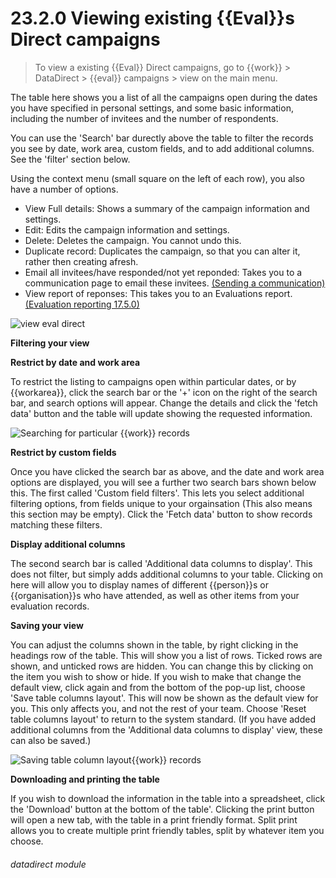 # 23.2.0    Viewing existing {{Eval}}s Direct campaigns

> To view a existing {{Eval}} Direct campaigns, go to {{work}} > DataDirect > {{eval}} campaigns > view on the main menu. 

The table here shows you a list of all the campaigns open during the dates you have specified in personal settings, and some basic information, including the number of invitees and the number of respondents.  

You can use the 'Search' bar durectly above the table to filter the records you see by date, work area, custom fields, and to add additional columns.  See the 'filter' section below.

Using the context menu (small square on the left of each row), you also have a number of options.

* View Full details: Shows a summary of the campaign information and settings.
* Edit: Edits the campaign information and settings.
* Delete: Deletes the campaign.  You cannot undo this.
* Duplicate record: Duplicates the campaign, so that you can alter it, rather then creating afresh.
* Email all invitees/have responded/not yet reponded: Takes you to a communication page to email these invitees. [(Sending a communication)](/help/index/v/{{version}}/p/17.51.0)
* View report of reponses:  This takes you to an Evaluations report. [(Evaluation reporting 17.5.0)](/help/index/v/{{version}}/p/17.51.0)

![view eval direct]({{imgpath}}208a.png) 

__Filtering your view__

__Restrict by date and work area__

To restrict the listing to campaigns open within particular dates, or by {{workarea}}, click the search bar or the '+' icon on the right of the search bar, and search options will appear. Change the details and click the 'fetch data' button and the table will update showing the requested information.

![Searching for particular {{work}} records]({{imgpath}}59b.png)

__Restrict by custom fields__

Once you have clicked the search bar as above, and the date and work area options are displayed, you will see a further two search bars shown below this.  The first called 'Custom field filters'.  This lets you select additional filtering options, from fields unique to your orgainsation (This also means this section may be empty).  Click the 'Fetch data' button to show records matching these filters.

__Display additional columns__

The second search bar is called 'Additional data columns to display'.  This does not filter, but simply adds additional columns to your table.  Clicking on here will allow you to display names of different {{person}}s or {{organisation}}s who have attended, as well as other items from your evaluation records.

__Saving your view__

You can adjust the columns shown in the table, by right clicking in the headings row of the table.  This will show you a list of rows.  Ticked rows are shown, and unticked rows are hidden.  You can change this by clicking on the item you wish to show or hide. If you wish to make that change the default view, click again and from the bottom of the pop-up list, choose 'Save table columns layout'.  This will now be shown as the default view for you.  This only affects you, and not the rest of your team.  Choose 'Reset table columns layout' to return to the system standard.  (If you have added additional columns from the 'Additional data columns to display' view, these can also be saved.)

![Saving table column layout{{work}} records]({{imgpath}}1205a.png)

__Downloading and printing the table__

If you wish to download the information in the table into a spreadsheet, click the 'Download' button at the bottom of the table'.  Clicking the print button will open a new tab, with the table in a print friendly format.  Split print allows you to create multiple print friendly tables, split by whatever item you choose.

###### datadirect module

